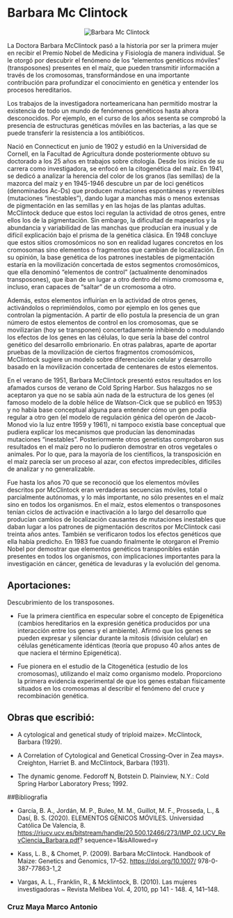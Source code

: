 # Barbara Mc Clintock
<center>

  ![Barbara Mc Clintock](./BarbaraMcClintock.jpeg) 

</center>

La Doctora Barbara McClintock pasó a la historia por ser la primera mujer en recibir el Premio Nobel de Medicina y Fisiología de 
manera individual. Se le otorgó por descubrir el fenómeno de los “elementos genéticos móviles” (transposones) presentes en el 
maíz, que pueden transmitir información a través de los cromosomas, transformándose en una importante contribución para 
profundizar el conocimiento en genética y entender los procesos hereditarios.

Los trabajos de la investigadora norteamericana han permitido mostrar la existencia de todo un mundo de fenómenos genéticos hasta 
ahora desconocidos. Por ejemplo, en el curso de los años sesenta se comprobó la presencia de estructuras genéticas móviles en las 
bacterias, a las que se puede transferir la resistencia a los antibióticos.

Nació en Connecticut en junio de 1902 y estudió en la Universidad de Cornell, en la Facultad de Agricultura donde posteriormente 
obtuvo su doctorado a los 25 años en trabajos sobre citología. Desde los inicios de su carrera como investigadora, se enfocó en la 
citogenética del maíz.  En 1941, se dedicó a analizar la herencia del color de los granos (las semillas) de la mazorca del maíz y 
en 1945-1946 descubre un par de loci genéticos (denominados Ac-Ds) que producen mutaciones espontáneas y reversibles (mutaciones 
“inestables”), dando lugar a manchas más o menos extensas de pigmentación en las semillas y en las hojas de las plantas adultas. 
McClintock deduce que estos loci regulan la actividad de otros genes, entre ellos los de la pigmentación. Sin embargo, la 
dificultad de mapearlos y la abundancia y variabilidad de las manchas que producían era inusual y de difícil explicación bajo el 
prisma de la genética clásica. En 1948 concluye que estos sitios cromosómicos no son en realidad lugares concretos en los 
cromosomas sino elementos o fragmentos que cambian de localización. En su opinión, la base genética de los patrones inestables de 
pigmentación estaría en la movilización concertada de estos segmentos cromosómicos, que ella denominó “elementos de control” 
(actualmente denominados transposones), que iban de un lugar a otro dentro del mismo cromosoma e, incluso, eran capaces de 
“saltar” de un cromosoma a otro.

Además, estos elementos influirían en la actividad de otros genes, activándolos o reprimiéndolos, como por ejemplo en los genes 
que controlan la pigmentación. A partir de ello postula la presencia de un gran número de estos elementos de control en los 
cromosomas, que se movilizarían (hoy se transponen) concertadamente inhibiendo o modulando los efectos de los genes en las 
células, lo que sería la base del control genético del desarrollo embrionario. En otras palabras, aparte de aportar pruebas de la 
movilización de ciertos fragmentos cromosómicos, McClintock sugiere un modelo sobre diferenciación celular y desarrollo basado en 
la movilización concertada de centenares de estos elementos.

En el verano de 1951, Barbara McClintock presentó estos resultados en los afamados cursos de verano de Cold Spring Harbor. Sus 
halazgos no se aceptaron ya que no se sabía aún nada de la estructura de los genes (el famoso modelo de la doble hélice de 
Watson-Cick que se publicó en 1953) y no había base conceptual alguna para entender cómo un gen podía regular a otro gen (el 
modelo de regulación génica del operón de Jacob-Monod vio la luz entre 1959 y 1961), ni tampoco existía base conceptual que 
pudiera explicar los mecanismos que producían las denominadas mutaciones “inestables”. Posteriormente otros genetistas comprobaron 
sus resultados en el maíz pero no lo pudieron demostrar en otros vegetales o animales. Por lo que, para la mayoría de los 
científicos, la transposición en el maíz parecía ser un proceso al azar, con efectos impredecibles, difíciles de analizar y no 
generalizable.

Fue hasta los años 70 que se reconoció que los elementos móviles descritos por McClintock eran verdaderas secuencias móviles, 
total o parcialmente autónomas, y lo más importante, no sólo presentes en el maíz sino en todos los organismos. En el maíz, estos 
elementos o transposones tenían ciclos de activación e inactivación a lo largo del desarrollo que producían cambios de 
localización causantes de mutaciones inestables que daban lugar a los patrones de pigmentación descritos por McClintock casi 
treinta años antes. También se verificaron todos los efectos genéticos que ella había predicho. En 1983 fue cuando finalmente le 
otorgaron el Premio Nobel por demostrar que elementos genéticos transponibles están presentes en todos los organismos, con 
implicaciones importantes para la investigación en cáncer, genética de levaduras y la evolución del genoma.

## Aportaciones:
Descubrimiento de los transposones.

* Fue la primera científica en especular sobre el concepto de Epigenética (cambios hereditarios en la expresión genética 
producidos por una interacción entre los genes y el ambiente). Afirmó que los genes se pueden expresar y silenciar durante la 
mitosis (división celular) en células genéticamente idénticas (teoría que propuso 40 años antes de que naciera el término 
Epigenética).

* Fue pionera en el estudio de la Citogenética (estudio de los cromosomas), utilizando el maíz como organismo modelo. Proporciono 
la primera evidencia experimental de que los genes estaban físicamente situados en los cromosomas al describir el fenómeno del 
cruce y recombinación genética.

## Obras que escribió:

* A cytological and genetical study of triploid maize». McClintock, Barbara (1929).

* A Correlation of Cytological and Genetical Crossing-Over in Zea mays». Creighton, Harriet B. and McClintock, Barbara (1931).

* The dynamic genome. Fedoroff N, Botstein D. Plainview, N.Y.: Cold Spring Harbor Laboratory Press; 1992.

##Bibliografía
* García, B. A., Jordán, M. P., Buleo, M. M., Guillot, M. F., Prosseda, L., & Dasí, B. S. (2020). ELEMENTOS GÉNICOS MÓVILES. 
Universidad Católica De Valencia, 8. https://riucv.ucv.es/bitstream/handle/20.500.12466/273/IMP_02.UCV_RevCiencia_Barbara.pdf?
sequence=1&isAllowed=y

* Kass, L. B., & Chomet, P. (2009). Barbara McClintock. Handbook of Maize: Genetics and Genomics, 17–52. https://doi.org/10.1007/
978-0-387-77863-1_2

* Vargas, A. L., Franklin, R., & Mcklintock, B. (2010). Las mujeres investigadoras ~ Revista Melibea Vol. 4, 2010, pp 141 - 148. 
4, 141–148.

### Cruz Maya Marco Antonio